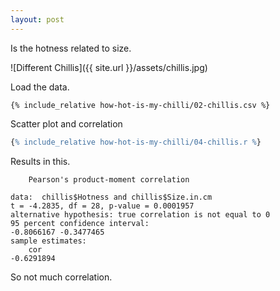 ```yaml
---
layout: post
---
```


Is the hotness related to size.

![Different Chillis]({{ site.url }}/assets/chillis.jpg)

Load the data.

```
{% include_relative how-hot-is-my-chilli/02-chillis.csv %}
```

Scatter plot and correlation

```R
{% include_relative how-hot-is-my-chilli/04-chillis.r %}
```

Results in this.

        Pearson's product-moment correlation

    data:  chillis$Hotness and chillis$Size.in.cm
    t = -4.2835, df = 28, p-value = 0.0001957
    alternative hypothesis: true correlation is not equal to 0
    95 percent confidence interval:
    -0.8066167 -0.3477465
    sample estimates:
        cor 
    -0.6291894 

So not much correlation.
